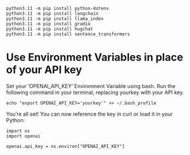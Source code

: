 ```
python3.11 -m pip install python-dotenv
python3.11 -m pip install langchain    
python3.11 -m pip install llama_index
python3.11 -m pip install gradio
python3.11 -m pip install hugchat
python3.11 -m pip install sentence_transformers
```
# Use Environment Variables in place of your API key
Set your ‘OPENAI_API_KEY’ Environment Variable using bash. Run the following command in your terminal, replacing yourkey with your API key. 
```
echo "export OPENAI_API_KEY='yourkey'" >> ~/.bash_profile
```

You’re all set! You can now reference the key in curl or load it in your Python:

```
import os
import openai
 
openai.api_key = os.environ["OPENAI_API_KEY"]
```

